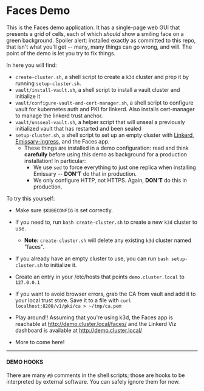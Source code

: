# Faces Demo

This is the Faces demo application. It has a single-page web GUI that presents a grid of cells, each of which _should_ show a smiling
face on a green background. Spoiler alert: installed exactly as committed to this
repo, that isn't what you'll get -- many, many things can go wrong, and will.
The point of the demo is let you try to fix things.

In here you will find:

- `create-cluster.sh`, a shell script to create a `k3d` cluster and prep it by
  running `setup-cluster.sh`.
- `vault/install-vault.sh`, a shell script to install a vault cluster and initialize it
- `vault/configure-vault-and-cert-manager.sh`, a shell script to configure vault for kubernetes auth and PKI for linkerd. Also installs cert-manager to manage the linkerd trust anchor.
- `vault/unsseal-vault.sh`, a helper script that will unseal a previously initialized vault that has restarted and been sealed
- `setup-cluster.sh`, a shell script to set up an empty cluster with [Linkerd],
  [Emissary-ingress], and the Faces app.
   - These things are installed in a demo configuration: read and think
     **carefully** before using this demo as background for a production
     installation! In particular:
      - We use `sed` to force everything to just one replica when installing
        Emissary -- **DON'T** do that in production.
      - We only configure HTTP, not HTTPS. Again, **DON'T** do this in
        production.

To try this yourself:

- Make sure `$KUBECONFIG` is set correctly.

- If you need to, run `bash create-cluster.sh` to create a new `k3d` cluster to
  use.
   - **Note:** `create-cluster.sh` will delete any existing `k3d` cluster named
     "faces".

- If you already have an empty cluster to use, you can run `bash setup-cluster.sh`
  to initialize it.

- Create an entry in your /etc/hosts that points `demo.cluster.local` to `127.0.0.1`
- If you want to avoid browser errors, grab the CA from vault and add it to your local trust store.
  Save it to a file with `curl localhost:8200/v1/pki/ca > ~/tmp/ca.pem`

- Play around!! Assuming that you're using k3d, the Faces app is reachable at
  http://demo.cluster.local/faces/ and the Linkerd Viz dashboard is available at
  http://demo.cluster.local/

- More to come here!

[Linkerd]: https://linkerd.io
[Emissary-ingress]: https://www.getambassador.io/docs/emissary/
[Polaris]: https://polaris.docs.fairwinds.com
[Cert Manager]: https://cert-manager.io
---

#### DEMO HOOKS

There are many `#@` comments in the shell scripts; those are hooks to be
interpreted by external software. You can safely ignore them for now.
